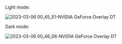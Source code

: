 Light mode:

![2023-03-06 00_45_51-NVIDIA GeForce Overlay DT](https://user-images.githubusercontent.com/76654674/222987794-e7e12c41-83ab-4a7a-ac2b-2567f35ff8d1.png)

Dark mode:

![2023-03-06 00_46_06-NVIDIA GeForce Overlay DT](https://user-images.githubusercontent.com/76654674/222987792-3eab7152-8afc-49d8-85a3-4977b18b1ca6.png)
